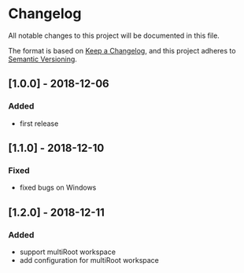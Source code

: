# Changelog
All notable changes to this project will be documented in this file.

The format is based on [Keep a Changelog](https://keepachangelog.com/en/1.0.0/),
and this project adheres to [Semantic Versioning](https://semver.org/spec/v2.0.0.html).

## [1.0.0] - 2018-12-06

### Added 

* first release

## [1.1.0] - 2018-12-10

### Fixed

* fixed bugs on Windows 

## [1.2.0] - 2018-12-11

### Added

* support multiRoot workspace
* add configuration for multiRoot workspace